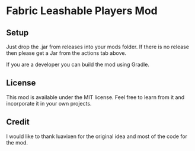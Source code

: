 # Fabric Leashable Players Mod

## Setup

Just drop the .jar from releases into your mods folder.
If there is no release then please get a Jar from the actions tab above.

If you are a developer you can build the mod using Gradle.

## License

This mod is available under the MIT license. Feel free to learn from it and incorporate it in your own projects.

## Credit

I would like to thank luavixen for the original idea and most of the code for the mod.
